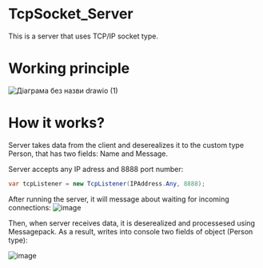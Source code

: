 # TcpSocket_Server
This is a server that uses TCP/IP socket type.

# Working principle
![Діаграма без назви drawio (1)](https://user-images.githubusercontent.com/112476754/205777807-ee876cb0-914d-4360-b031-40a949aefa3d.png)

# How it works?
Server takes data from the client and deserealizes it to the custom type Person, that has two fields: Name and Message. 

Server accepts any IP adress and 8888 port number:
```C#
var tcpListener = new TcpListener(IPAddress.Any, 8888);
```
After running the server, it will message about waiting for incoming connections:
![image](https://user-images.githubusercontent.com/112476754/205512558-497b3e9f-3c0e-448d-b16a-7f3191b7cce5.png)

Then, when server receives data, it is deserealized and processesed using Messagepack. As a result, writes into console two fields of object (Person type):

![image](https://user-images.githubusercontent.com/112476754/205513620-17ffcc3a-a330-4549-96d3-81844d43f2d2.png)
